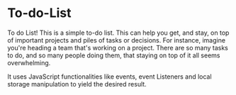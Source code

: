 # To-do-List

To do List!
This is a simple to-do list. This can help you get, and stay, on top of important projects and piles of tasks or decisions. For instance, imagine you're heading a team that's working on a project. There are so many tasks to do, and so many people doing them, that staying on top of it all seems overwhelming.

It uses JavaScript functionalities like events, event Listeners and local storage manipulation to yield the desired result.
